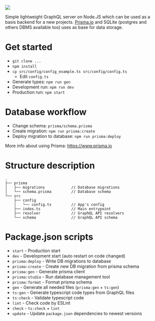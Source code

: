 ![](.github/img.png)

Simple lightweight GraphQL server on Node.JS which can be used as a basis backend for a new projects.
[Prisma.io](https://www.prisma.io) and SQLite (postgres and others DBMS available too) uses as base for data storage.

# Get started

- `git clone ...`
- `npm install`
- `cp src/config/config_example.ts src/config/config.ts`
    - Edit `config.ts`
- Generate types: `npm run gen`
- Development run: `npm run dev`
- Production run: `npm start`

# Database workflow

- Change schema: `prisma/schema.prisma`
- Create migration: `npm run prisma:create`
- Deploy migration to database: `npm run prisma:deploy`

More info about using Prisma: https://www.prisma.io

# Structure description

```
.
├── prisma
│   ├── migrations            // Database migrations
│   └── schema.prisma         // Database schema
└── src
    ├── config
    │   └── config.ts         // App's config
    ├── index.ts              // Main entrypoint
    ├── resolver              // GraphQL API resolvers
    └── schema                // GraphQL API schema
```

# Package.json scripts

- `start` - Production start
- `dev` - Development start (auto restart on code changed)
- `prisma:deploy` - Write DB migrations to database
- `prisma:create` - Create new DB migration from prisma schema
- `prisma:gen` - Generate prisma client
- `prisma:studio` - Run database management tool
- `prisma:format` - Format prisma schema
- `gen` - Generate all needed files (`prisma:gen` + `ts:gen`)
- `ts:gen` - Generate typescript code types from GraphQL files
- `ts:check` - Validate typescript code
- `lint` - Check code by ESLint
- `check` - `ts:check` + `lint`
- `update` - Update `package.json` dependencies to newest versions  
